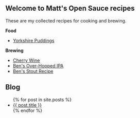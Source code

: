 ## Welcome to Matt's Open Sauce recipes

These are my collected recipes for cooking and brewing. 


**Food**

- [Yorkshire Puddings](recipes/Yorkshire_Puddings) 

**Brewing**

- [Cherry Wine](brewing/Cherry_Wine)
- [Ben's Over-Hopped IPA](brewing/Bens_Overhopped_IPA)
- [Ben's Stout Recipe](brewing/Bens_Stout)


## Blog



<ul>
  {% for post in site.posts %}
    <li>
      <a href="/opensauce/{{ post.url }}">{{ post.title }}</a>
    </li>
  {% endfor %}
</ul>